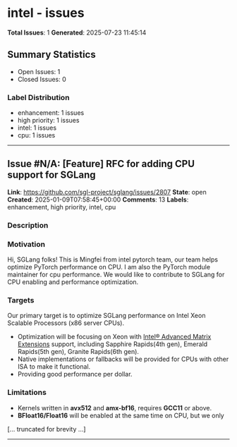 # intel - issues

**Total Issues**: 1
**Generated**: 2025-07-23 11:45:14

## Summary Statistics

- Open Issues: 1
- Closed Issues: 0

### Label Distribution

- enhancement: 1 issues
- high priority: 1 issues
- intel: 1 issues
- cpu: 1 issues

---

## Issue #N/A: [Feature] RFC for adding CPU support for SGLang

**Link**: https://github.com/sgl-project/sglang/issues/2807
**State**: open
**Created**: 2025-01-09T07:58:45+00:00
**Comments**: 13
**Labels**: enhancement, high priority, intel, cpu

### Description

### Motivation

Hi, SGLang folks! This is Mingfei from intel pytorch team, our team helps optimize PyTorch performance on CPU. I am also the PyTorch module maintainer for cpu performance. We would like to contribute to SGLang for CPU enabling and performance optimization.

### Targets
Our primary target is to optimize SGLang performance on Intel Xeon Scalable Processors (x86 server CPUs).
* Optimization will be focusing on Xeon with [Intel® Advanced Matrix Extensions](https://www.intel.com/content/www/us/en/products/docs/accelerator-engines/advanced-matrix-extensions/overview.html) support, including Sapphire Rapids(4th gen), Emerald Rapids(5th gen), Granite Rapids(6th gen).
* Native implementations or fallbacks will be provided for CPUs with other ISA to make it functional.
* Providing good performance per dollar.

### Limitations

* Kernels written in **avx512** and **amx-bf16**, requires **GCC11** or above.
* **BFloat16/Float16** will be enabled at the same time on CPU, but we only 

[... truncated for brevity ...]

---

